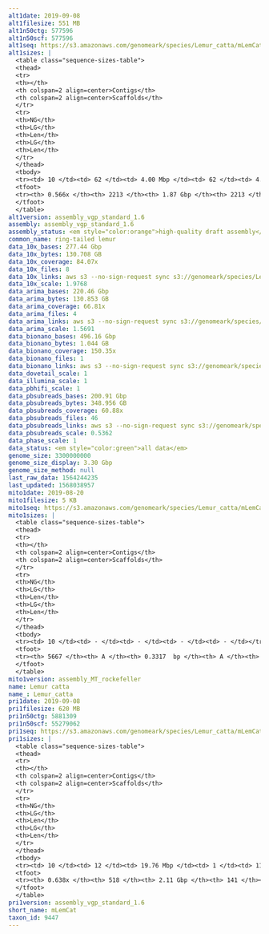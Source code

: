 ```yaml
---
alt1date: 2019-09-08
alt1filesize: 551 MB
alt1n50ctg: 577596
alt1n50scf: 577596
alt1seq: https://s3.amazonaws.com/genomeark/species/Lemur_catta/mLemCat1/assembly_vgp_standard_1.6/mLemCat1.alt.asm.20190908.fasta.gz
alt1sizes: |
  <table class="sequence-sizes-table">
  <thead>
  <tr>
  <th></th>
  <th colspan=2 align=center>Contigs</th>
  <th colspan=2 align=center>Scaffolds</th>
  </tr>
  <tr>
  <th>NG</th>
  <th>LG</th>
  <th>Len</th>
  <th>LG</th>
  <th>Len</th>
  </tr>
  </thead>
  <tbody>
  <tr><td> 10 </td><td> 62 </td><td> 4.00 Mbp </td><td> 62 </td><td> 4.00 Mbp </td></tr>  <tr><td> 20 </td><td> 164 </td><td> 2.66 Mbp </td><td> 164 </td><td> 2.66 Mbp </td></tr>  <tr><td> 30 </td><td> 311 </td><td> 1.89 Mbp </td><td> 311 </td><td> 1.89 Mbp </td></tr>  <tr><td> 40 </td><td> 531 </td><td> 1.18 Mbp </td><td> 531 </td><td> 1.18 Mbp </td></tr>  <tr style="background-color:#cccccc;"><td> 50 </td><td> 921 </td><td> 0.58 Mbp </td><td> 921 </td><td> 0.58 Mbp </td></tr>  <tr><td> 60 </td><td> - </td><td> - </td><td> - </td><td> - </td></tr>  <tr><td> 70 </td><td> - </td><td> - </td><td> - </td><td> - </td></tr>  <tr><td> 80 </td><td> - </td><td> - </td><td> - </td><td> - </td></tr>  <tr><td> 90 </td><td> - </td><td> - </td><td> - </td><td> - </td></tr>  <tr><td> 100 </td><td> - </td><td> - </td><td> - </td><td> - </td></tr>  </tbody>
  <tfoot>
  <tr><th> 0.566x </th><th> 2213 </th><th> 1.87 Gbp </th><th> 2213 </th><th> 1.87 Gbp </th></tr>
  </tfoot>
  </table>
alt1version: assembly_vgp_standard_1.6
assembly: assembly_vgp_standard_1.6
assembly_status: <em style="color:orange">high-quality draft assembly</em>
common_name: ring-tailed lemur
data_10x_bases: 277.44 Gbp
data_10x_bytes: 130.708 GB
data_10x_coverage: 84.07x
data_10x_files: 8
data_10x_links: aws s3 --no-sign-request sync s3://genomeark/species/Lemur_catta/mLemCat1/genomic_data/10x/ .<br>
data_10x_scale: 1.9768
data_arima_bases: 220.46 Gbp
data_arima_bytes: 130.853 GB
data_arima_coverage: 66.81x
data_arima_files: 4
data_arima_links: aws s3 --no-sign-request sync s3://genomeark/species/Lemur_catta/mLemCat1/genomic_data/arima/ .<br>
data_arima_scale: 1.5691
data_bionano_bases: 496.16 Gbp
data_bionano_bytes: 1.044 GB
data_bionano_coverage: 150.35x
data_bionano_files: 1
data_bionano_links: aws s3 --no-sign-request sync s3://genomeark/species/Lemur_catta/mLemCat1/genomic_data/bionano/ .<br>
data_dovetail_scale: 1
data_illumina_scale: 1
data_pbhifi_scale: 1
data_pbsubreads_bases: 200.91 Gbp
data_pbsubreads_bytes: 348.956 GB
data_pbsubreads_coverage: 60.88x
data_pbsubreads_files: 46
data_pbsubreads_links: aws s3 --no-sign-request sync s3://genomeark/species/Lemur_catta/mLemCat1/genomic_data/pacbio/ . --exclude "*ccs*bam*"<br>
data_pbsubreads_scale: 0.5362
data_phase_scale: 1
data_status: <em style="color:green">all data</em>
genome_size: 3300000000
genome_size_display: 3.30 Gbp
genome_size_method: null
last_raw_data: 1564244235
last_updated: 1568038957
mito1date: 2019-08-20
mito1filesize: 5 KB
mito1seq: https://s3.amazonaws.com/genomeark/species/Lemur_catta/mLemCat1/assembly_MT_rockefeller/mLemCat1.MT.20190820.fasta.gz
mito1sizes: |
  <table class="sequence-sizes-table">
  <thead>
  <tr>
  <th></th>
  <th colspan=2 align=center>Contigs</th>
  <th colspan=2 align=center>Scaffolds</th>
  </tr>
  <tr>
  <th>NG</th>
  <th>LG</th>
  <th>Len</th>
  <th>LG</th>
  <th>Len</th>
  </tr>
  </thead>
  <tbody>
  <tr><td> 10 </td><td> - </td><td> - </td><td> - </td><td> - </td></tr>  <tr><td> 20 </td><td> - </td><td> - </td><td> - </td><td> - </td></tr>  <tr><td> 30 </td><td> - </td><td> - </td><td> - </td><td> - </td></tr>  <tr><td> 40 </td><td> - </td><td> - </td><td> - </td><td> - </td></tr>  <tr style="background-color:#cccccc;"><td> 50 </td><td> - </td><td style="background-color:#ff8888;"> - </td><td> - </td><td style="background-color:#ff8888;"> - </td></tr>  <tr><td> 60 </td><td> - </td><td> - </td><td> - </td><td> - </td></tr>  <tr><td> 70 </td><td> - </td><td> - </td><td> - </td><td> - </td></tr>  <tr><td> 80 </td><td> - </td><td> - </td><td> - </td><td> - </td></tr>  <tr><td> 90 </td><td> - </td><td> - </td><td> - </td><td> - </td></tr>  <tr><td> 100 </td><td> - </td><td> - </td><td> - </td><td> - </td></tr>  </tbody>
  <tfoot>
  <tr><th> 5667 </th><th> A </th><th> 0.3317  bp </th><th> A </th><th> 0.3317  bp </th></tr>
  </tfoot>
  </table>
mito1version: assembly_MT_rockefeller
name: Lemur catta
name_: Lemur_catta
pri1date: 2019-09-08
pri1filesize: 620 MB
pri1n50ctg: 5881309
pri1n50scf: 55279062
pri1seq: https://s3.amazonaws.com/genomeark/species/Lemur_catta/mLemCat1/assembly_vgp_standard_1.6/mLemCat1.pri.asm.20190908.fasta.gz
pri1sizes: |
  <table class="sequence-sizes-table">
  <thead>
  <tr>
  <th></th>
  <th colspan=2 align=center>Contigs</th>
  <th colspan=2 align=center>Scaffolds</th>
  </tr>
  <tr>
  <th>NG</th>
  <th>LG</th>
  <th>Len</th>
  <th>LG</th>
  <th>Len</th>
  </tr>
  </thead>
  <tbody>
  <tr><td> 10 </td><td> 12 </td><td> 19.76 Mbp </td><td> 1 </td><td> 112.81 Mbp </td></tr>  <tr><td> 20 </td><td> 31 </td><td> 14.75 Mbp </td><td> 4 </td><td> 101.38 Mbp </td></tr>  <tr><td> 30 </td><td> 57 </td><td> 11.22 Mbp </td><td> 7 </td><td> 95.87 Mbp </td></tr>  <tr><td> 40 </td><td> 92 </td><td> 8.36 Mbp </td><td> 11 </td><td> 70.85 Mbp </td></tr>  <tr style="background-color:#cccccc;"><td> 50 </td><td> 139 </td><td style="background-color:#88ff88;"> 5.88 Mbp </td><td> 16 </td><td style="background-color:#88ff88;"> 55.28 Mbp </td></tr>  <tr><td> 60 </td><td> 229 </td><td> 2.21 Mbp </td><td> 26 </td><td> 25.41 Mbp </td></tr>  <tr><td> 70 </td><td> - </td><td> - </td><td> - </td><td> - </td></tr>  <tr><td> 80 </td><td> - </td><td> - </td><td> - </td><td> - </td></tr>  <tr><td> 90 </td><td> - </td><td> - </td><td> - </td><td> - </td></tr>  <tr><td> 100 </td><td> - </td><td> - </td><td> - </td><td> - </td></tr>  </tbody>
  <tfoot>
  <tr><th> 0.638x </th><th> 518 </th><th> 2.11 Gbp </th><th> 141 </th><th> 2.12 Gbp </th></tr>
  </tfoot>
  </table>
pri1version: assembly_vgp_standard_1.6
short_name: mLemCat
taxon_id: 9447
---
```

